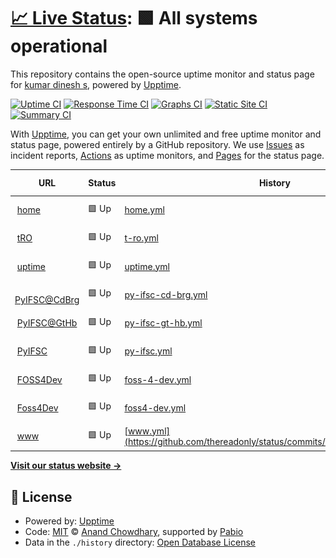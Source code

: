 # [📈 Live Status](https://thereadonly.github.io/status): <!--live status--> **🟩 All systems operational**

This repository contains the open-source uptime monitor and status page for [kumar dinesh s](https://thereadonly.github.io/status), powered by [Upptime](https://github.com/upptime/upptime).

[![Uptime CI](https://github.com/thereadonly/status/workflows/Uptime%20CI/badge.svg)](https://github.com/thereadonly/status/actions?query=workflow%3A%22Uptime+CI%22)
[![Response Time CI](https://github.com/thereadonly/status/workflows/Response%20Time%20CI/badge.svg)](https://github.com/thereadonly/status/actions?query=workflow%3A%22Response+Time+CI%22)
[![Graphs CI](https://github.com/thereadonly/status/workflows/Graphs%20CI/badge.svg)](https://github.com/thereadonly/status/actions?query=workflow%3A%22Graphs+CI%22)
[![Static Site CI](https://github.com/thereadonly/status/workflows/Static%20Site%20CI/badge.svg)](https://github.com/thereadonly/status/actions?query=workflow%3A%22Static+Site+CI%22)
[![Summary CI](https://github.com/thereadonly/status/workflows/Summary%20CI/badge.svg)](https://github.com/thereadonly/status/actions?query=workflow%3A%22Summary+CI%22)

With [Upptime](https://upptime.js.org), you can get your own unlimited and free uptime monitor and status page, powered entirely by a GitHub repository. We use [Issues](https://github.com/thereadonly/status/issues) as incident reports, [Actions](https://github.com/thereadonly/status/actions) as uptime monitors, and [Pages](https://thereadonly.github.io/status) for the status page.

<!--start: status pages-->
<!-- This summary is generated by Upptime (https://github.com/upptime/upptime) -->
<!-- Do not edit this manually, your changes will be overwritten -->
<!-- prettier-ignore -->
| URL | Status | History | Response Time | Uptime |
| --- | ------ | ------- | ------------- | ------ |
| <img alt="" src="https://icons.duckduckgo.com/ip3/dineshkumar.xyz.ico" height="13"> [home](https://dineshkumar.xyz) | 🟩 Up | [home.yml](https://github.com/thereadonly/status/commits/HEAD/history/home.yml) | <details><summary><img alt="Response time graph" src="./graphs/home/response-time-week.png" height="20"> 719ms</summary><br><a href="https://status.thereadonly.com/history/home"><img alt="Response time 1180" src="https://img.shields.io/endpoint?url=https%3A%2F%2Fraw.githubusercontent.com%2Fthereadonly%2Fstatus%2FHEAD%2Fapi%2Fhome%2Fresponse-time.json"></a><br><a href="https://status.thereadonly.com/history/home"><img alt="24-hour response time 452" src="https://img.shields.io/endpoint?url=https%3A%2F%2Fraw.githubusercontent.com%2Fthereadonly%2Fstatus%2FHEAD%2Fapi%2Fhome%2Fresponse-time-day.json"></a><br><a href="https://status.thereadonly.com/history/home"><img alt="7-day response time 719" src="https://img.shields.io/endpoint?url=https%3A%2F%2Fraw.githubusercontent.com%2Fthereadonly%2Fstatus%2FHEAD%2Fapi%2Fhome%2Fresponse-time-week.json"></a><br><a href="https://status.thereadonly.com/history/home"><img alt="30-day response time 1225" src="https://img.shields.io/endpoint?url=https%3A%2F%2Fraw.githubusercontent.com%2Fthereadonly%2Fstatus%2FHEAD%2Fapi%2Fhome%2Fresponse-time-month.json"></a><br><a href="https://status.thereadonly.com/history/home"><img alt="1-year response time 1180" src="https://img.shields.io/endpoint?url=https%3A%2F%2Fraw.githubusercontent.com%2Fthereadonly%2Fstatus%2FHEAD%2Fapi%2Fhome%2Fresponse-time-year.json"></a></details> | <details><summary><a href="https://status.thereadonly.com/history/home">100.00%</a></summary><a href="https://status.thereadonly.com/history/home"><img alt="All-time uptime 98.85%" src="https://img.shields.io/endpoint?url=https%3A%2F%2Fraw.githubusercontent.com%2Fthereadonly%2Fstatus%2FHEAD%2Fapi%2Fhome%2Fuptime.json"></a><br><a href="https://status.thereadonly.com/history/home"><img alt="24-hour uptime 100.00%" src="https://img.shields.io/endpoint?url=https%3A%2F%2Fraw.githubusercontent.com%2Fthereadonly%2Fstatus%2FHEAD%2Fapi%2Fhome%2Fuptime-day.json"></a><br><a href="https://status.thereadonly.com/history/home"><img alt="7-day uptime 100.00%" src="https://img.shields.io/endpoint?url=https%3A%2F%2Fraw.githubusercontent.com%2Fthereadonly%2Fstatus%2FHEAD%2Fapi%2Fhome%2Fuptime-week.json"></a><br><a href="https://status.thereadonly.com/history/home"><img alt="30-day uptime 100.00%" src="https://img.shields.io/endpoint?url=https%3A%2F%2Fraw.githubusercontent.com%2Fthereadonly%2Fstatus%2FHEAD%2Fapi%2Fhome%2Fuptime-month.json"></a><br><a href="https://status.thereadonly.com/history/home"><img alt="1-year uptime 98.85%" src="https://img.shields.io/endpoint?url=https%3A%2F%2Fraw.githubusercontent.com%2Fthereadonly%2Fstatus%2FHEAD%2Fapi%2Fhome%2Fuptime-year.json"></a></details>
| <img alt="" src="https://icons.duckduckgo.com/ip3/thereadonly.com.ico" height="13"> [tRO](https://thereadonly.com) | 🟩 Up | [t-ro.yml](https://github.com/thereadonly/status/commits/HEAD/history/t-ro.yml) | <details><summary><img alt="Response time graph" src="./graphs/t-ro/response-time-week.png" height="20"> 1724ms</summary><br><a href="https://status.thereadonly.com/history/t-ro"><img alt="Response time 1126" src="https://img.shields.io/endpoint?url=https%3A%2F%2Fraw.githubusercontent.com%2Fthereadonly%2Fstatus%2FHEAD%2Fapi%2Ft-ro%2Fresponse-time.json"></a><br><a href="https://status.thereadonly.com/history/t-ro"><img alt="24-hour response time 549" src="https://img.shields.io/endpoint?url=https%3A%2F%2Fraw.githubusercontent.com%2Fthereadonly%2Fstatus%2FHEAD%2Fapi%2Ft-ro%2Fresponse-time-day.json"></a><br><a href="https://status.thereadonly.com/history/t-ro"><img alt="7-day response time 1724" src="https://img.shields.io/endpoint?url=https%3A%2F%2Fraw.githubusercontent.com%2Fthereadonly%2Fstatus%2FHEAD%2Fapi%2Ft-ro%2Fresponse-time-week.json"></a><br><a href="https://status.thereadonly.com/history/t-ro"><img alt="30-day response time 1350" src="https://img.shields.io/endpoint?url=https%3A%2F%2Fraw.githubusercontent.com%2Fthereadonly%2Fstatus%2FHEAD%2Fapi%2Ft-ro%2Fresponse-time-month.json"></a><br><a href="https://status.thereadonly.com/history/t-ro"><img alt="1-year response time 1126" src="https://img.shields.io/endpoint?url=https%3A%2F%2Fraw.githubusercontent.com%2Fthereadonly%2Fstatus%2FHEAD%2Fapi%2Ft-ro%2Fresponse-time-year.json"></a></details> | <details><summary><a href="https://status.thereadonly.com/history/t-ro">100.00%</a></summary><a href="https://status.thereadonly.com/history/t-ro"><img alt="All-time uptime 98.83%" src="https://img.shields.io/endpoint?url=https%3A%2F%2Fraw.githubusercontent.com%2Fthereadonly%2Fstatus%2FHEAD%2Fapi%2Ft-ro%2Fuptime.json"></a><br><a href="https://status.thereadonly.com/history/t-ro"><img alt="24-hour uptime 100.00%" src="https://img.shields.io/endpoint?url=https%3A%2F%2Fraw.githubusercontent.com%2Fthereadonly%2Fstatus%2FHEAD%2Fapi%2Ft-ro%2Fuptime-day.json"></a><br><a href="https://status.thereadonly.com/history/t-ro"><img alt="7-day uptime 100.00%" src="https://img.shields.io/endpoint?url=https%3A%2F%2Fraw.githubusercontent.com%2Fthereadonly%2Fstatus%2FHEAD%2Fapi%2Ft-ro%2Fuptime-week.json"></a><br><a href="https://status.thereadonly.com/history/t-ro"><img alt="30-day uptime 100.00%" src="https://img.shields.io/endpoint?url=https%3A%2F%2Fraw.githubusercontent.com%2Fthereadonly%2Fstatus%2FHEAD%2Fapi%2Ft-ro%2Fuptime-month.json"></a><br><a href="https://status.thereadonly.com/history/t-ro"><img alt="1-year uptime 98.83%" src="https://img.shields.io/endpoint?url=https%3A%2F%2Fraw.githubusercontent.com%2Fthereadonly%2Fstatus%2FHEAD%2Fapi%2Ft-ro%2Fuptime-year.json"></a></details>
| <img alt="" src="https://icons.duckduckgo.com/ip3/status.thereadonly.com.ico" height="13"> [uptime](https://status.thereadonly.com) | 🟩 Up | [uptime.yml](https://github.com/thereadonly/status/commits/HEAD/history/uptime.yml) | <details><summary><img alt="Response time graph" src="./graphs/uptime/response-time-week.png" height="20"> 363ms</summary><br><a href="https://status.thereadonly.com/history/uptime"><img alt="Response time 323" src="https://img.shields.io/endpoint?url=https%3A%2F%2Fraw.githubusercontent.com%2Fthereadonly%2Fstatus%2FHEAD%2Fapi%2Fuptime%2Fresponse-time.json"></a><br><a href="https://status.thereadonly.com/history/uptime"><img alt="24-hour response time 373" src="https://img.shields.io/endpoint?url=https%3A%2F%2Fraw.githubusercontent.com%2Fthereadonly%2Fstatus%2FHEAD%2Fapi%2Fuptime%2Fresponse-time-day.json"></a><br><a href="https://status.thereadonly.com/history/uptime"><img alt="7-day response time 363" src="https://img.shields.io/endpoint?url=https%3A%2F%2Fraw.githubusercontent.com%2Fthereadonly%2Fstatus%2FHEAD%2Fapi%2Fuptime%2Fresponse-time-week.json"></a><br><a href="https://status.thereadonly.com/history/uptime"><img alt="30-day response time 335" src="https://img.shields.io/endpoint?url=https%3A%2F%2Fraw.githubusercontent.com%2Fthereadonly%2Fstatus%2FHEAD%2Fapi%2Fuptime%2Fresponse-time-month.json"></a><br><a href="https://status.thereadonly.com/history/uptime"><img alt="1-year response time 323" src="https://img.shields.io/endpoint?url=https%3A%2F%2Fraw.githubusercontent.com%2Fthereadonly%2Fstatus%2FHEAD%2Fapi%2Fuptime%2Fresponse-time-year.json"></a></details> | <details><summary><a href="https://status.thereadonly.com/history/uptime">100.00%</a></summary><a href="https://status.thereadonly.com/history/uptime"><img alt="All-time uptime 100.00%" src="https://img.shields.io/endpoint?url=https%3A%2F%2Fraw.githubusercontent.com%2Fthereadonly%2Fstatus%2FHEAD%2Fapi%2Fuptime%2Fuptime.json"></a><br><a href="https://status.thereadonly.com/history/uptime"><img alt="24-hour uptime 100.00%" src="https://img.shields.io/endpoint?url=https%3A%2F%2Fraw.githubusercontent.com%2Fthereadonly%2Fstatus%2FHEAD%2Fapi%2Fuptime%2Fuptime-day.json"></a><br><a href="https://status.thereadonly.com/history/uptime"><img alt="7-day uptime 100.00%" src="https://img.shields.io/endpoint?url=https%3A%2F%2Fraw.githubusercontent.com%2Fthereadonly%2Fstatus%2FHEAD%2Fapi%2Fuptime%2Fuptime-week.json"></a><br><a href="https://status.thereadonly.com/history/uptime"><img alt="30-day uptime 100.00%" src="https://img.shields.io/endpoint?url=https%3A%2F%2Fraw.githubusercontent.com%2Fthereadonly%2Fstatus%2FHEAD%2Fapi%2Fuptime%2Fuptime-month.json"></a><br><a href="https://status.thereadonly.com/history/uptime"><img alt="1-year uptime 100.00%" src="https://img.shields.io/endpoint?url=https%3A%2F%2Fraw.githubusercontent.com%2Fthereadonly%2Fstatus%2FHEAD%2Fapi%2Fuptime%2Fuptime-year.json"></a></details>
| <img alt="" src="https://icons.duckduckgo.com/ip3/sdk.codeberg.page.ico" height="13"> [PyIFSC@CdBrg](https://sdk.codeberg.page/getBankDetailsFromIFSC) | 🟩 Up | [py-ifsc-cd-brg.yml](https://github.com/thereadonly/status/commits/HEAD/history/py-ifsc-cd-brg.yml) | <details><summary><img alt="Response time graph" src="./graphs/py-ifsc-cd-brg/response-time-week.png" height="20"> 3325ms</summary><br><a href="https://status.thereadonly.com/history/py-ifsc-cd-brg"><img alt="Response time 1411" src="https://img.shields.io/endpoint?url=https%3A%2F%2Fraw.githubusercontent.com%2Fthereadonly%2Fstatus%2FHEAD%2Fapi%2Fpy-ifsc-cd-brg%2Fresponse-time.json"></a><br><a href="https://status.thereadonly.com/history/py-ifsc-cd-brg"><img alt="24-hour response time 3984" src="https://img.shields.io/endpoint?url=https%3A%2F%2Fraw.githubusercontent.com%2Fthereadonly%2Fstatus%2FHEAD%2Fapi%2Fpy-ifsc-cd-brg%2Fresponse-time-day.json"></a><br><a href="https://status.thereadonly.com/history/py-ifsc-cd-brg"><img alt="7-day response time 3325" src="https://img.shields.io/endpoint?url=https%3A%2F%2Fraw.githubusercontent.com%2Fthereadonly%2Fstatus%2FHEAD%2Fapi%2Fpy-ifsc-cd-brg%2Fresponse-time-week.json"></a><br><a href="https://status.thereadonly.com/history/py-ifsc-cd-brg"><img alt="30-day response time 2532" src="https://img.shields.io/endpoint?url=https%3A%2F%2Fraw.githubusercontent.com%2Fthereadonly%2Fstatus%2FHEAD%2Fapi%2Fpy-ifsc-cd-brg%2Fresponse-time-month.json"></a><br><a href="https://status.thereadonly.com/history/py-ifsc-cd-brg"><img alt="1-year response time 1411" src="https://img.shields.io/endpoint?url=https%3A%2F%2Fraw.githubusercontent.com%2Fthereadonly%2Fstatus%2FHEAD%2Fapi%2Fpy-ifsc-cd-brg%2Fresponse-time-year.json"></a></details> | <details><summary><a href="https://status.thereadonly.com/history/py-ifsc-cd-brg">100.00%</a></summary><a href="https://status.thereadonly.com/history/py-ifsc-cd-brg"><img alt="All-time uptime 98.99%" src="https://img.shields.io/endpoint?url=https%3A%2F%2Fraw.githubusercontent.com%2Fthereadonly%2Fstatus%2FHEAD%2Fapi%2Fpy-ifsc-cd-brg%2Fuptime.json"></a><br><a href="https://status.thereadonly.com/history/py-ifsc-cd-brg"><img alt="24-hour uptime 100.00%" src="https://img.shields.io/endpoint?url=https%3A%2F%2Fraw.githubusercontent.com%2Fthereadonly%2Fstatus%2FHEAD%2Fapi%2Fpy-ifsc-cd-brg%2Fuptime-day.json"></a><br><a href="https://status.thereadonly.com/history/py-ifsc-cd-brg"><img alt="7-day uptime 100.00%" src="https://img.shields.io/endpoint?url=https%3A%2F%2Fraw.githubusercontent.com%2Fthereadonly%2Fstatus%2FHEAD%2Fapi%2Fpy-ifsc-cd-brg%2Fuptime-week.json"></a><br><a href="https://status.thereadonly.com/history/py-ifsc-cd-brg"><img alt="30-day uptime 100.00%" src="https://img.shields.io/endpoint?url=https%3A%2F%2Fraw.githubusercontent.com%2Fthereadonly%2Fstatus%2FHEAD%2Fapi%2Fpy-ifsc-cd-brg%2Fuptime-month.json"></a><br><a href="https://status.thereadonly.com/history/py-ifsc-cd-brg"><img alt="1-year uptime 98.99%" src="https://img.shields.io/endpoint?url=https%3A%2F%2Fraw.githubusercontent.com%2Fthereadonly%2Fstatus%2FHEAD%2Fapi%2Fpy-ifsc-cd-brg%2Fuptime-year.json"></a></details>
| <img alt="" src="https://icons.duckduckgo.com/ip3/thereadonly.github.io.ico" height="13"> [PyIFSC@GtHb](https://thereadonly.github.io/getBankDetailsFromIFSC) | 🟩 Up | [py-ifsc-gt-hb.yml](https://github.com/thereadonly/status/commits/HEAD/history/py-ifsc-gt-hb.yml) | <details><summary><img alt="Response time graph" src="./graphs/py-ifsc-gt-hb/response-time-week.png" height="20"> 323ms</summary><br><a href="https://status.thereadonly.com/history/py-ifsc-gt-hb"><img alt="Response time 386" src="https://img.shields.io/endpoint?url=https%3A%2F%2Fraw.githubusercontent.com%2Fthereadonly%2Fstatus%2FHEAD%2Fapi%2Fpy-ifsc-gt-hb%2Fresponse-time.json"></a><br><a href="https://status.thereadonly.com/history/py-ifsc-gt-hb"><img alt="24-hour response time 289" src="https://img.shields.io/endpoint?url=https%3A%2F%2Fraw.githubusercontent.com%2Fthereadonly%2Fstatus%2FHEAD%2Fapi%2Fpy-ifsc-gt-hb%2Fresponse-time-day.json"></a><br><a href="https://status.thereadonly.com/history/py-ifsc-gt-hb"><img alt="7-day response time 323" src="https://img.shields.io/endpoint?url=https%3A%2F%2Fraw.githubusercontent.com%2Fthereadonly%2Fstatus%2FHEAD%2Fapi%2Fpy-ifsc-gt-hb%2Fresponse-time-week.json"></a><br><a href="https://status.thereadonly.com/history/py-ifsc-gt-hb"><img alt="30-day response time 348" src="https://img.shields.io/endpoint?url=https%3A%2F%2Fraw.githubusercontent.com%2Fthereadonly%2Fstatus%2FHEAD%2Fapi%2Fpy-ifsc-gt-hb%2Fresponse-time-month.json"></a><br><a href="https://status.thereadonly.com/history/py-ifsc-gt-hb"><img alt="1-year response time 386" src="https://img.shields.io/endpoint?url=https%3A%2F%2Fraw.githubusercontent.com%2Fthereadonly%2Fstatus%2FHEAD%2Fapi%2Fpy-ifsc-gt-hb%2Fresponse-time-year.json"></a></details> | <details><summary><a href="https://status.thereadonly.com/history/py-ifsc-gt-hb">100.00%</a></summary><a href="https://status.thereadonly.com/history/py-ifsc-gt-hb"><img alt="All-time uptime 100.00%" src="https://img.shields.io/endpoint?url=https%3A%2F%2Fraw.githubusercontent.com%2Fthereadonly%2Fstatus%2FHEAD%2Fapi%2Fpy-ifsc-gt-hb%2Fuptime.json"></a><br><a href="https://status.thereadonly.com/history/py-ifsc-gt-hb"><img alt="24-hour uptime 100.00%" src="https://img.shields.io/endpoint?url=https%3A%2F%2Fraw.githubusercontent.com%2Fthereadonly%2Fstatus%2FHEAD%2Fapi%2Fpy-ifsc-gt-hb%2Fuptime-day.json"></a><br><a href="https://status.thereadonly.com/history/py-ifsc-gt-hb"><img alt="7-day uptime 100.00%" src="https://img.shields.io/endpoint?url=https%3A%2F%2Fraw.githubusercontent.com%2Fthereadonly%2Fstatus%2FHEAD%2Fapi%2Fpy-ifsc-gt-hb%2Fuptime-week.json"></a><br><a href="https://status.thereadonly.com/history/py-ifsc-gt-hb"><img alt="30-day uptime 100.00%" src="https://img.shields.io/endpoint?url=https%3A%2F%2Fraw.githubusercontent.com%2Fthereadonly%2Fstatus%2FHEAD%2Fapi%2Fpy-ifsc-gt-hb%2Fuptime-month.json"></a><br><a href="https://status.thereadonly.com/history/py-ifsc-gt-hb"><img alt="1-year uptime 100.00%" src="https://img.shields.io/endpoint?url=https%3A%2F%2Fraw.githubusercontent.com%2Fthereadonly%2Fstatus%2FHEAD%2Fapi%2Fpy-ifsc-gt-hb%2Fuptime-year.json"></a></details>
| <img alt="" src="https://icons.duckduckgo.com/ip3/ifsc.thereadonly.com.ico" height="13"> [PyIFSC](https://ifsc.thereadonly.com) | 🟩 Up | [py-ifsc.yml](https://github.com/thereadonly/status/commits/HEAD/history/py-ifsc.yml) | <details><summary><img alt="Response time graph" src="./graphs/py-ifsc/response-time-week.png" height="20"> 10ms</summary><br><a href="https://status.thereadonly.com/history/py-ifsc"><img alt="Response time 8" src="https://img.shields.io/endpoint?url=https%3A%2F%2Fraw.githubusercontent.com%2Fthereadonly%2Fstatus%2FHEAD%2Fapi%2Fpy-ifsc%2Fresponse-time.json"></a><br><a href="https://status.thereadonly.com/history/py-ifsc"><img alt="24-hour response time 4" src="https://img.shields.io/endpoint?url=https%3A%2F%2Fraw.githubusercontent.com%2Fthereadonly%2Fstatus%2FHEAD%2Fapi%2Fpy-ifsc%2Fresponse-time-day.json"></a><br><a href="https://status.thereadonly.com/history/py-ifsc"><img alt="7-day response time 10" src="https://img.shields.io/endpoint?url=https%3A%2F%2Fraw.githubusercontent.com%2Fthereadonly%2Fstatus%2FHEAD%2Fapi%2Fpy-ifsc%2Fresponse-time-week.json"></a><br><a href="https://status.thereadonly.com/history/py-ifsc"><img alt="30-day response time 10" src="https://img.shields.io/endpoint?url=https%3A%2F%2Fraw.githubusercontent.com%2Fthereadonly%2Fstatus%2FHEAD%2Fapi%2Fpy-ifsc%2Fresponse-time-month.json"></a><br><a href="https://status.thereadonly.com/history/py-ifsc"><img alt="1-year response time 8" src="https://img.shields.io/endpoint?url=https%3A%2F%2Fraw.githubusercontent.com%2Fthereadonly%2Fstatus%2FHEAD%2Fapi%2Fpy-ifsc%2Fresponse-time-year.json"></a></details> | <details><summary><a href="https://status.thereadonly.com/history/py-ifsc">100.00%</a></summary><a href="https://status.thereadonly.com/history/py-ifsc"><img alt="All-time uptime 100.00%" src="https://img.shields.io/endpoint?url=https%3A%2F%2Fraw.githubusercontent.com%2Fthereadonly%2Fstatus%2FHEAD%2Fapi%2Fpy-ifsc%2Fuptime.json"></a><br><a href="https://status.thereadonly.com/history/py-ifsc"><img alt="24-hour uptime 100.00%" src="https://img.shields.io/endpoint?url=https%3A%2F%2Fraw.githubusercontent.com%2Fthereadonly%2Fstatus%2FHEAD%2Fapi%2Fpy-ifsc%2Fuptime-day.json"></a><br><a href="https://status.thereadonly.com/history/py-ifsc"><img alt="7-day uptime 100.00%" src="https://img.shields.io/endpoint?url=https%3A%2F%2Fraw.githubusercontent.com%2Fthereadonly%2Fstatus%2FHEAD%2Fapi%2Fpy-ifsc%2Fuptime-week.json"></a><br><a href="https://status.thereadonly.com/history/py-ifsc"><img alt="30-day uptime 100.00%" src="https://img.shields.io/endpoint?url=https%3A%2F%2Fraw.githubusercontent.com%2Fthereadonly%2Fstatus%2FHEAD%2Fapi%2Fpy-ifsc%2Fuptime-month.json"></a><br><a href="https://status.thereadonly.com/history/py-ifsc"><img alt="1-year uptime 100.00%" src="https://img.shields.io/endpoint?url=https%3A%2F%2Fraw.githubusercontent.com%2Fthereadonly%2Fstatus%2FHEAD%2Fapi%2Fpy-ifsc%2Fuptime-year.json"></a></details>
| <img alt="" src="https://icons.duckduckgo.com/ip3/thereadonly.github.io.ico" height="13"> [FOSS4Dev](https://thereadonly.github.io/FOSS4Dev/) | 🟩 Up | [foss-4-dev.yml](https://github.com/thereadonly/status/commits/HEAD/history/foss-4-dev.yml) | <details><summary><img alt="Response time graph" src="./graphs/foss-4-dev/response-time-week.png" height="20"> 284ms</summary><br><a href="https://status.thereadonly.com/history/foss-4-dev"><img alt="Response time 335" src="https://img.shields.io/endpoint?url=https%3A%2F%2Fraw.githubusercontent.com%2Fthereadonly%2Fstatus%2FHEAD%2Fapi%2Ffoss-4-dev%2Fresponse-time.json"></a><br><a href="https://status.thereadonly.com/history/foss-4-dev"><img alt="24-hour response time 233" src="https://img.shields.io/endpoint?url=https%3A%2F%2Fraw.githubusercontent.com%2Fthereadonly%2Fstatus%2FHEAD%2Fapi%2Ffoss-4-dev%2Fresponse-time-day.json"></a><br><a href="https://status.thereadonly.com/history/foss-4-dev"><img alt="7-day response time 284" src="https://img.shields.io/endpoint?url=https%3A%2F%2Fraw.githubusercontent.com%2Fthereadonly%2Fstatus%2FHEAD%2Fapi%2Ffoss-4-dev%2Fresponse-time-week.json"></a><br><a href="https://status.thereadonly.com/history/foss-4-dev"><img alt="30-day response time 363" src="https://img.shields.io/endpoint?url=https%3A%2F%2Fraw.githubusercontent.com%2Fthereadonly%2Fstatus%2FHEAD%2Fapi%2Ffoss-4-dev%2Fresponse-time-month.json"></a><br><a href="https://status.thereadonly.com/history/foss-4-dev"><img alt="1-year response time 335" src="https://img.shields.io/endpoint?url=https%3A%2F%2Fraw.githubusercontent.com%2Fthereadonly%2Fstatus%2FHEAD%2Fapi%2Ffoss-4-dev%2Fresponse-time-year.json"></a></details> | <details><summary><a href="https://status.thereadonly.com/history/foss-4-dev">100.00%</a></summary><a href="https://status.thereadonly.com/history/foss-4-dev"><img alt="All-time uptime 100.00%" src="https://img.shields.io/endpoint?url=https%3A%2F%2Fraw.githubusercontent.com%2Fthereadonly%2Fstatus%2FHEAD%2Fapi%2Ffoss-4-dev%2Fuptime.json"></a><br><a href="https://status.thereadonly.com/history/foss-4-dev"><img alt="24-hour uptime 100.00%" src="https://img.shields.io/endpoint?url=https%3A%2F%2Fraw.githubusercontent.com%2Fthereadonly%2Fstatus%2FHEAD%2Fapi%2Ffoss-4-dev%2Fuptime-day.json"></a><br><a href="https://status.thereadonly.com/history/foss-4-dev"><img alt="7-day uptime 100.00%" src="https://img.shields.io/endpoint?url=https%3A%2F%2Fraw.githubusercontent.com%2Fthereadonly%2Fstatus%2FHEAD%2Fapi%2Ffoss-4-dev%2Fuptime-week.json"></a><br><a href="https://status.thereadonly.com/history/foss-4-dev"><img alt="30-day uptime 100.00%" src="https://img.shields.io/endpoint?url=https%3A%2F%2Fraw.githubusercontent.com%2Fthereadonly%2Fstatus%2FHEAD%2Fapi%2Ffoss-4-dev%2Fuptime-month.json"></a><br><a href="https://status.thereadonly.com/history/foss-4-dev"><img alt="1-year uptime 100.00%" src="https://img.shields.io/endpoint?url=https%3A%2F%2Fraw.githubusercontent.com%2Fthereadonly%2Fstatus%2FHEAD%2Fapi%2Ffoss-4-dev%2Fuptime-year.json"></a></details>
| <img alt="" src="https://icons.duckduckgo.com/ip3/null.ico" height="13"> [Foss4Dev](foss4dev.thereadonly.com) | 🟩 Up | [foss4-dev.yml](https://github.com/thereadonly/status/commits/HEAD/history/foss4-dev.yml) | <details><summary><img alt="Response time graph" src="./graphs/foss4-dev/response-time-week.png" height="20"> 34ms</summary><br><a href="https://status.thereadonly.com/history/foss4-dev"><img alt="Response time 45" src="https://img.shields.io/endpoint?url=https%3A%2F%2Fraw.githubusercontent.com%2Fthereadonly%2Fstatus%2FHEAD%2Fapi%2Ffoss4-dev%2Fresponse-time.json"></a><br><a href="https://status.thereadonly.com/history/foss4-dev"><img alt="24-hour response time 21" src="https://img.shields.io/endpoint?url=https%3A%2F%2Fraw.githubusercontent.com%2Fthereadonly%2Fstatus%2FHEAD%2Fapi%2Ffoss4-dev%2Fresponse-time-day.json"></a><br><a href="https://status.thereadonly.com/history/foss4-dev"><img alt="7-day response time 34" src="https://img.shields.io/endpoint?url=https%3A%2F%2Fraw.githubusercontent.com%2Fthereadonly%2Fstatus%2FHEAD%2Fapi%2Ffoss4-dev%2Fresponse-time-week.json"></a><br><a href="https://status.thereadonly.com/history/foss4-dev"><img alt="30-day response time 46" src="https://img.shields.io/endpoint?url=https%3A%2F%2Fraw.githubusercontent.com%2Fthereadonly%2Fstatus%2FHEAD%2Fapi%2Ffoss4-dev%2Fresponse-time-month.json"></a><br><a href="https://status.thereadonly.com/history/foss4-dev"><img alt="1-year response time 45" src="https://img.shields.io/endpoint?url=https%3A%2F%2Fraw.githubusercontent.com%2Fthereadonly%2Fstatus%2FHEAD%2Fapi%2Ffoss4-dev%2Fresponse-time-year.json"></a></details> | <details><summary><a href="https://status.thereadonly.com/history/foss4-dev">100.00%</a></summary><a href="https://status.thereadonly.com/history/foss4-dev"><img alt="All-time uptime 100.00%" src="https://img.shields.io/endpoint?url=https%3A%2F%2Fraw.githubusercontent.com%2Fthereadonly%2Fstatus%2FHEAD%2Fapi%2Ffoss4-dev%2Fuptime.json"></a><br><a href="https://status.thereadonly.com/history/foss4-dev"><img alt="24-hour uptime 100.00%" src="https://img.shields.io/endpoint?url=https%3A%2F%2Fraw.githubusercontent.com%2Fthereadonly%2Fstatus%2FHEAD%2Fapi%2Ffoss4-dev%2Fuptime-day.json"></a><br><a href="https://status.thereadonly.com/history/foss4-dev"><img alt="7-day uptime 100.00%" src="https://img.shields.io/endpoint?url=https%3A%2F%2Fraw.githubusercontent.com%2Fthereadonly%2Fstatus%2FHEAD%2Fapi%2Ffoss4-dev%2Fuptime-week.json"></a><br><a href="https://status.thereadonly.com/history/foss4-dev"><img alt="30-day uptime 100.00%" src="https://img.shields.io/endpoint?url=https%3A%2F%2Fraw.githubusercontent.com%2Fthereadonly%2Fstatus%2FHEAD%2Fapi%2Ffoss4-dev%2Fuptime-month.json"></a><br><a href="https://status.thereadonly.com/history/foss4-dev"><img alt="1-year uptime 100.00%" src="https://img.shields.io/endpoint?url=https%3A%2F%2Fraw.githubusercontent.com%2Fthereadonly%2Fstatus%2FHEAD%2Fapi%2Ffoss4-dev%2Fuptime-year.json"></a></details>
| <img alt="" src="https://icons.duckduckgo.com/ip3/null.ico" height="13"> [www](www.thereadonly.com) | 🟩 Up | [www.yml](https://github.com/thereadonly/status/commits/HEAD/history/www.yml) | <details><summary><img alt="Response time graph" src="./graphs/www/response-time-week.png" height="20"> 1758ms</summary><br><a href="https://status.thereadonly.com/history/www"><img alt="Response time 1465" src="https://img.shields.io/endpoint?url=https%3A%2F%2Fraw.githubusercontent.com%2Fthereadonly%2Fstatus%2FHEAD%2Fapi%2Fwww%2Fresponse-time.json"></a><br><a href="https://status.thereadonly.com/history/www"><img alt="24-hour response time 721" src="https://img.shields.io/endpoint?url=https%3A%2F%2Fraw.githubusercontent.com%2Fthereadonly%2Fstatus%2FHEAD%2Fapi%2Fwww%2Fresponse-time-day.json"></a><br><a href="https://status.thereadonly.com/history/www"><img alt="7-day response time 1758" src="https://img.shields.io/endpoint?url=https%3A%2F%2Fraw.githubusercontent.com%2Fthereadonly%2Fstatus%2FHEAD%2Fapi%2Fwww%2Fresponse-time-week.json"></a><br><a href="https://status.thereadonly.com/history/www"><img alt="30-day response time 1647" src="https://img.shields.io/endpoint?url=https%3A%2F%2Fraw.githubusercontent.com%2Fthereadonly%2Fstatus%2FHEAD%2Fapi%2Fwww%2Fresponse-time-month.json"></a><br><a href="https://status.thereadonly.com/history/www"><img alt="1-year response time 1465" src="https://img.shields.io/endpoint?url=https%3A%2F%2Fraw.githubusercontent.com%2Fthereadonly%2Fstatus%2FHEAD%2Fapi%2Fwww%2Fresponse-time-year.json"></a></details> | <details><summary><a href="https://status.thereadonly.com/history/www">100.00%</a></summary><a href="https://status.thereadonly.com/history/www"><img alt="All-time uptime 99.26%" src="https://img.shields.io/endpoint?url=https%3A%2F%2Fraw.githubusercontent.com%2Fthereadonly%2Fstatus%2FHEAD%2Fapi%2Fwww%2Fuptime.json"></a><br><a href="https://status.thereadonly.com/history/www"><img alt="24-hour uptime 100.00%" src="https://img.shields.io/endpoint?url=https%3A%2F%2Fraw.githubusercontent.com%2Fthereadonly%2Fstatus%2FHEAD%2Fapi%2Fwww%2Fuptime-day.json"></a><br><a href="https://status.thereadonly.com/history/www"><img alt="7-day uptime 100.00%" src="https://img.shields.io/endpoint?url=https%3A%2F%2Fraw.githubusercontent.com%2Fthereadonly%2Fstatus%2FHEAD%2Fapi%2Fwww%2Fuptime-week.json"></a><br><a href="https://status.thereadonly.com/history/www"><img alt="30-day uptime 100.00%" src="https://img.shields.io/endpoint?url=https%3A%2F%2Fraw.githubusercontent.com%2Fthereadonly%2Fstatus%2FHEAD%2Fapi%2Fwww%2Fuptime-month.json"></a><br><a href="https://status.thereadonly.com/history/www"><img alt="1-year uptime 99.26%" src="https://img.shields.io/endpoint?url=https%3A%2F%2Fraw.githubusercontent.com%2Fthereadonly%2Fstatus%2FHEAD%2Fapi%2Fwww%2Fuptime-year.json"></a></details>

<!--end: status pages-->

[**Visit our status website →**](https://thereadonly.github.io/status)

## 📄 License

- Powered by: [Upptime](https://github.com/upptime/upptime)
- Code: [MIT](./LICENSE) © [Anand Chowdhary](https://anandchowdhary.com), supported by [Pabio](https://pabio.com)
- Data in the `./history` directory: [Open Database License](https://opendatacommons.org/licenses/odbl/1-0/)
